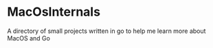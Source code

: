 # MacOsInternals

A directory of small projects written in go to help me learn more about MacOS and Go
